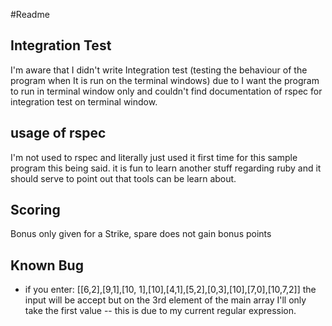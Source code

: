 #Readme

## Integration Test
I'm aware that I didn't write Integration test (testing the behaviour of the program when It is run on the terminal windows) due to I want the program to run in
terminal window only and couldn't find documentation of rspec for integration test on terminal window.

## usage of rspec
I'm not used to rspec and literally just used it first time for this sample program
this being said. it is fun to learn another stuff regarding ruby and it should serve
to point out that tools can be learn about.

## Scoring
Bonus only given for a Strike, spare does not gain bonus points

## Known Bug
- if you enter: [[6,2],[9,1],[10, 1],[10],[4,1],[5,2],[0,3],[10],[7,0],[10,7,2]]
the input will be accept but on the 3rd element of the main array I'll only take the first value
-- this is due to my current regular expression.
